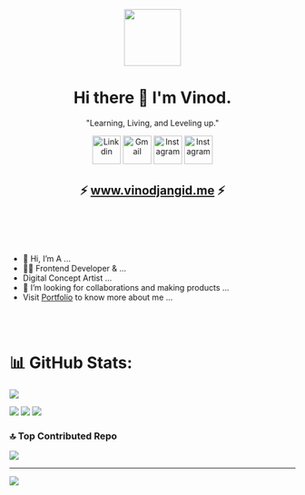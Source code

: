 



<p align="center"><img src="https://github.com/vinodjangid07/vinodjangid07/assets/86096184/1fb06f85-dbb2-414b-937e-26be2f206230" alt="" height="100"></p>


<h1 align="center">Hi there 👋 I'm Vinod.</h1>
<p align="center">"Learning, Living, and Leveling up."</p>

<p align="center">
 <a href="https://www.linkedin.com/in/vinod-jangid-b401111a1/" target="_blank"><img src="https://github.com/vinodjangid07/vinodjangid07/assets/86096184/2282dd88-2225-45aa-992a-bec8fde0e788" alt="Linkdin" height="50"></a>
  <a href="mailto:infovinodjangid@gmail.com" target="_blank"><img src="https://github.com/vinodjangid07/vinodjangid07/assets/86096184/cbe4890a-aac0-465c-ba24-33458e9f8881" alt="Gmail" height="50"></a>
 <a href="https://www.instagram.com/its_.me._vinod/" target="_blank"><img src="https://github.com/vinodjangid07/vinodjangid07/assets/86096184/1de75b52-f87e-4394-975f-755b198d3536" alt="Instagram" height="50"></a>
  <a href="https://uiverse.io/profile/vinodjangid07" target="_blank"><img src="https://github.com/vinodjangid07/vinodjangid07/assets/86096184/b07ceafc-8cc1-4e4d-a5b4-e1846c40f0c2" alt="Instagram" height="50"></a>
</p>




<h2 align="center">
  ⚡ <a href="https://vinodjangid.me" target="_blank">www.vinodjangid.me</a> ⚡
  <br><br>
</h2>
<br>
<br>




<ul>
  <li>👋 Hi, I’m A ...</li>
  <li>👨‍💻 Frontend Developer & ...</li>
  <li>Digital Concept Artist ...</li>
  <li>💞️ I’m looking for collaborations and making products ...</li>
  <li>Visit  <a href="https://vinodjangid.me/" target="_blank">Portfolio</a> to know more about me ...</li>
</ul>
<br>
<br>

# 📊 GitHub Stats:


![](https://komarev.com/ghpvc/?username=your-github-vinodjangid07&color=blueviolet)


 ![](https://github-readme-stats.vercel.app/api?username=vinodjangid07&theme=dark&hide_border=false&include_all_commits=true&count_private=false)
![](https://github-readme-streak-stats.herokuapp.com/?user=vinodjangid07&theme=dark&hide_border=false)
![](https://github-readme-stats.vercel.app/api/top-langs/?username=vinodjangid07&theme=dark&hide_border=false&include_all_commits=true&count_private=false&layout=compact)

### 🔝 Top Contributed Repo
![](https://github-contributor-stats.vercel.app/api?username=vinodjangid07&limit=5&theme=dracula&combine_all_yearly_contributions=true)

---
[![](https://visitcount.itsvg.in/api?id=vinodjangid07&icon=0&color=0)](https://visitcount.itsvg.in)

<!-- Proudly created with GPRM ( https://gprm.itsvg.in ) -->
